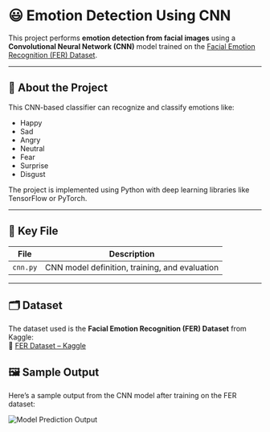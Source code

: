 # 😃 Emotion Detection Using CNN

This project performs **emotion detection from facial images** using a **Convolutional Neural Network (CNN)** model trained on the [Facial Emotion Recognition (FER) Dataset](https://www.kaggle.com/datasets/ananthu017/emotion-detection-fer/data).

---

## 🧠 About the Project

This CNN-based classifier can recognize and classify emotions like:
- Happy
- Sad
- Angry
- Neutral
- Fear
- Surprise
- Disgust

The project is implemented using Python with deep learning libraries like TensorFlow or PyTorch.

---

## 📁 Key File

| File     | Description                                      |
|----------|--------------------------------------------------|
| `cnn.py` | CNN model definition, training, and evaluation   |

---

## 🗂️ Dataset

The dataset used is the **Facial Emotion Recognition (FER) Dataset** from Kaggle:  
🔗 [FER Dataset – Kaggle](https://www.kaggle.com/datasets/ananthu017/emotion-detection-fer/data)


## 🖼️ Sample Output

Here’s a sample output from the CNN model after training on the FER dataset:

![Model Prediction Output](![cnn-preview](https://github.com/user-attachments/assets/fe5348a6-713a-421f-acf6-9b05695dcf41)
)

